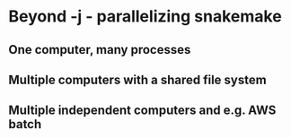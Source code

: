 # Beyond -j - parallelizing snakemake

## One computer, many processes

## Multiple computers with a shared file system

## Multiple independent computers and e.g. AWS batch

